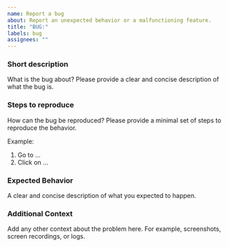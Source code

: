 ```yaml
---
name: Report a bug
about: Report an unexpected behavior or a malfunctioning feature.
title: "BUG:"
labels: bug
assignees: ""
---
```


### Short description

What is the bug about? Please provide a clear and concise description of what the bug is.

### Steps to reproduce

How can the bug be reproduced? Please provide a minimal set of steps to reproduce the behavior.

Example:

1. Go to ...
2. Click on ...

### Expected Behavior

A clear and concise description of what you expected to happen.

### Additional Context

Add any other context about the problem here. For example, screenshots, screen recordings, or logs.